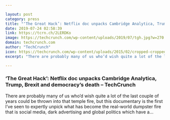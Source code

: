 ```yaml
---

layout: post
category: press
title: "‘The Great Hack’: Netflix doc unpacks Cambridge Analytica, Trump, Brexit and democracy’s death"
date: 2019-07-24 02:58:39
link: https://tcrn.ch/2LERDKo
image: https://techcrunch.com/wp-content/uploads/2019/07/tgh.jpg?w=270
domain: techcrunch.com
author: "TechCrunch"
icon: https://techcrunch.com/wp-content/uploads/2015/02/cropped-cropped-favicon-gradient.png?w=180
excerpt: "There are probably many of us who’d wish quite a lot of the last couple of years could be thrown into that temple fire, but this documentary is the first I’ve seen to expertly unpick what has become the real-world dumpster fire that is social media, dark advertising and global politics which have a…"

---
```


### ‘The Great Hack’: Netflix doc unpacks Cambridge Analytica, Trump, Brexit and democracy’s death – TechCrunch

There are probably many of us who’d wish quite a lot of the last couple of years could be thrown into that temple fire, but this documentary is the first I’ve seen to expertly unpick what has become the real-world dumpster fire that is social media, dark advertising and global politics which have a…